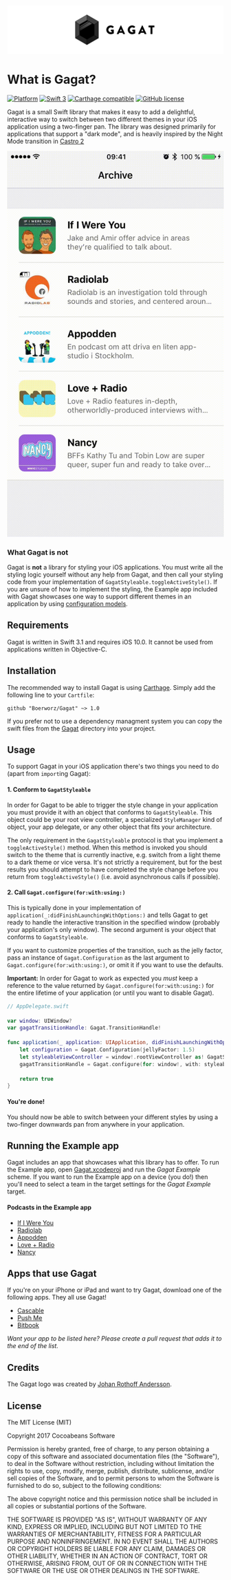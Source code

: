 ![Gagat Logo](gagat_logo.png)

# What is Gagat?
[![Platform](https://img.shields.io/badge/Platform-iOS-lightgrey.svg)]()
[![Swift 3](https://img.shields.io/badge/Swift-3.1-orange.svg)](https://swift.org)
[![Carthage compatible](https://img.shields.io/badge/Carthage-compatible-4BC51D.svg?style=flat)](https://github.com/Carthage/Carthage)
[![GitHub license](https://img.shields.io/badge/License-MIT-lightgrey.svg)](https://raw.githubusercontent.com/Boerworz/Gagat/master/LICENSE)

Gagat is a small Swift library that makes it easy to add a delightful, interactive way to switch between two different themes in your iOS application using a two-finger pan. The library was designed primarily for applications that support a "dark mode", and is heavily inspired by the Night Mode transition in [Castro 2](http://supertop.co/castro)

![Gagat Example](gagat_example.gif)

### What Gagat is not
Gagat is **not** a library for styling your iOS applications. You must write all the styling logic yourself without any help from Gagat, and then call your styling code from your implementation of `GagatStyleable.toggleActiveStyle()`. If you are unsure of how to implement the styling, the Example app included with Gagat showcases one way to support different themes in an application by using [configuration models](http://www.jessesquires.com/enums-as-configs/).

## Requirements
Gagat is written in Swift 3.1 and requires iOS 10.0. It cannot be used from applications written in Objective-C.

## Installation

The recommended way to install Gagat is using [Carthage](https://github.com/Carthage/Carthage). Simply add the following line to your `Cartfile`:

```
github "Boerworz/Gagat" ~> 1.0
```

If you prefer not to use a dependency managment system you can copy the swift files from the [Gagat](Gagat) directory into your project.

## Usage
To support Gagat in your iOS application there's two things you need to do (apart from `import`ing Gagat):

#### 1. Conform to `GagatStyleable`
In order for Gagat to be able to trigger the style change in your application you must provide it with an object that conforms to `GagatStyleable`. This object could be your root view controller, a specialized `StyleManager` kind of object, your app delegate, or any other object that fits your architecture.

The only requirement in the `GagatStyleable` protocol is that you implement a `toggleActiveStyle()` method. When this method is invoked you should switch to the theme that is currently inactive, e.g. switch from a light theme to a dark theme or vice versa. It's not strictly a requirement, but for the best results you should attempt to have completed the style change before you return from `toggleActiveStyle()` (i.e. avoid asynchronous calls if possible).

#### 2. Call `Gagat.configure(for:with:using:)`
This is typically done in your implementation of `application(_:didFinishLaunchingWithOptions:)` and tells Gagat to get ready to handle the interactive transition in the specified window (probably your application's only window). The second argument is your object that conforms to `GagatStyleable`.

If you want to customize properties of the transition, such as the jelly factor, pass an instance of `Gagat.Configuration` as the last argument to `Gagat.configure(for:with:using:)`, or omit it if you want to use the defaults.

**Important:** In order for Gagat to work as expected you _must_ keep a reference to the value returned by `Gagat.configure(for:with:using:)` for the entire lifetime of your application (or until you want to disable Gagat).

```swift
// AppDelegate.swift

var window: UIWindow?
var gagatTransitionHandle: Gagat.TransitionHandle!

func application(_ application: UIApplication, didFinishLaunchingWithOptions launchOptions: [UIApplicationLaunchOptionsKey: Any]?) -> Bool {
	let configuration = Gagat.Configuration(jellyFactor: 1.5)
	let styleableViewController = window!.rootViewController as! GagatStyleable
	gagatTransitionHandle = Gagat.configure(for: window!, with: styleableViewController, using: configuration)
	
	return true
}
```

#### You're done!

You should now be able to switch between your different styles by using a two-finger downwards pan from anywhere in your application.

## Running the Example app
Gagat includes an app that showcases what this library has to offer. To run the Example app, open [Gagat.xcodeproj](Gagat.xcodeproj) and run the _Gagat Example_ scheme. If you want to run the Example app on a device (you do!) then you'll need to select a team in the target settings for the _Gagat Example_ target.

#### Podcasts in the Example app
* [If I Were You](http://ifiwereyoushow.com)
* [Radiolab](http://radiolab.org)
* [Appodden](https://overcast.fm/itunes1005587579/appodden)
* [Love + Radio](http://loveandradio.org)
* [Nancy](https://www.wnyc.org/shows/nancy)

## Apps that use Gagat
If you're on your iPhone or iPad and want to try Gagat, download one of the following apps. They all use Gagat!

* [Cascable](https://cascable.se)
* [Push Me](https://pushme.jagcesar.se)
* [Bitbook](https://bitbookapp.com)

_Want your app to be listed here? Please create a pull request that adds it to the end of the list._

## Credits
The Gagat logo was created by [Johan Rothoff Andersson](http://www.johanrothoff.com).

## License

The MIT License (MIT)

Copyright 2017 Cocoabeans Software

Permission is hereby granted, free of charge, to any person obtaining a copy of this software and associated documentation files (the "Software"), to deal in the Software without restriction, including without limitation the rights to use, copy, modify, merge, publish, distribute, sublicense, and/or sell copies of the Software, and to permit persons to whom the Software is furnished to do so, subject to the following conditions:

The above copyright notice and this permission notice shall be included in all copies or substantial portions of the Software.

THE SOFTWARE IS PROVIDED "AS IS", WITHOUT WARRANTY OF ANY KIND, EXPRESS OR IMPLIED, INCLUDING BUT NOT LIMITED TO THE WARRANTIES OF MERCHANTABILITY, FITNESS FOR A PARTICULAR PURPOSE AND NONINFRINGEMENT. IN NO EVENT SHALL THE AUTHORS OR COPYRIGHT HOLDERS BE LIABLE FOR ANY CLAIM, DAMAGES OR OTHER LIABILITY, WHETHER IN AN ACTION OF CONTRACT, TORT OR OTHERWISE, ARISING FROM, OUT OF OR IN CONNECTION WITH THE SOFTWARE OR THE USE OR OTHER DEALINGS IN THE SOFTWARE.